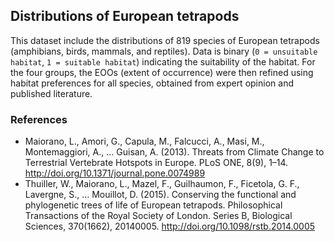 ## Distributions of European tetrapods

This dataset include the distributions of 819 species of European tetrapods (amphibians, birds, mammals, and reptiles). Data is binary (`0 = unsuitable habitat`, `1 = suitable habitat`) indicating the suitability of the habitat. For the four groups, the EOOs (extent of occurrence) were then refined using habitat preferences for all species, obtained from expert opinion and published literature.

### References

+ Maiorano, L., Amori, G., Capula, M., Falcucci, A., Masi, M., Montemaggiori, A., … Guisan, A. (2013). Threats from Climate Change to Terrestrial Vertebrate Hotspots in Europe. PLoS ONE, 8(9), 1–14. http://doi.org/10.1371/journal.pone.0074989
+ Thuiller, W., Maiorano, L., Mazel, F., Guilhaumon, F., Ficetola, G. F., Lavergne, S., … Mouillot, D. (2015). Conserving the functional and phylogenetic trees of life of European tetrapods. Philosophical Transactions of the Royal Society of London. Series B, Biological Sciences, 370(1662), 20140005. http://doi.org/10.1098/rstb.2014.0005
